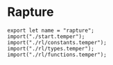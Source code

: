 # Rapture

    export let name = "rapture";
    import("./start.temper");
    import("./rl/constants.temper");
    import("./rl/types.temper");
    import("./rl/functions.temper");
    